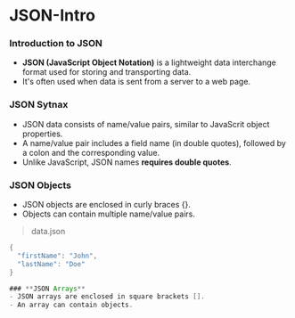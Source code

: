 # JSON-Intro

### **Introduction to JSON**

- **JSON (JavaScript Object Notation)** is a lightweight data interchange format used for storing and transporting data.
- It's often used when data is sent from a server to a web page.

### **JSON Sytnax**
- JSON data consists of name/value pairs, similar to JavaScrit object properties.
- A name/value pair includes a field name (in double quotes), followed by a colon and the corresponding value.
- Unlike JavaScript, JSON names **requires double quotes**.

### **JSON Objects**
- JSON objects are enclosed in curly braces {}.
- Objects can contain multiple name/value pairs.

> data.json
```java
{
  "firstName": "John",
  "lastName": "Doe"
}

### **JSON Arrays**
- JSON arrays are enclosed in square brackets [].
- An array can contain objects.


